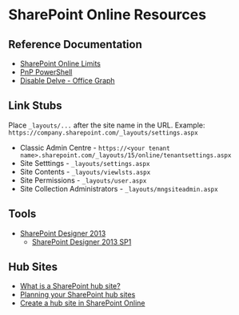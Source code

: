 # SharePoint Online Resources

## Reference Documentation

* [SharePoint Online Limits](https://docs.microsoft.com/en-us/office365/servicedescriptions/sharepoint-online-service-description/sharepoint-online-limits)
* [PnP PowerShell](https://docs.microsoft.com/en-us/powershell/sharepoint/sharepoint-pnp/sharepoint-pnp-cmdlets?view=sharepoint-ps)
* [Disable Delve - Office Graph](https://docs.microsoft.com/en-us/sharepoint/delve-for-office-365-admins)

## Link Stubs

Place `_layouts/...` after the site name in the URL.
Example: `https://company.sharepoint.com/_layouts/settings.aspx`

* Classic Admin Centre - `https://<your tenant name>.sharepoint.com/_layouts/15/online/tenantsettings.aspx`
* Site Setttings - `_layouts/settings.aspx`
* Site Contents - `_layouts/viewlsts.aspx`
* Site Permissions - `_layouts/user.aspx`
* Site Collection Administrators - `_layouts/mngsiteadmin.aspx`

## Tools

* [SharePoint Designer 2013](https://www.microsoft.com/en-au/download/details.aspx?id=35491)
  * [SharePoint Designer 2013 SP1](https://www.microsoft.com/en-us/download/details.aspx?id=42015)

## Hub Sites

* [What is a SharePoint hub site?](https://support.office.com/en-us/article/what-is-a-sharepoint-hub-site-fe26ae84-14b7-45b6-a6d1-948b3966427f)
* [Planning your SharePoint hub sites](https://docs.microsoft.com/en-us/sharepoint/planning-hub-sites)
* [Create a hub site in SharePoint Online](https://support.office.com/article/creates-a-hub-site-92bea781-15d8-4bda-805c-e441e2191ff3)
